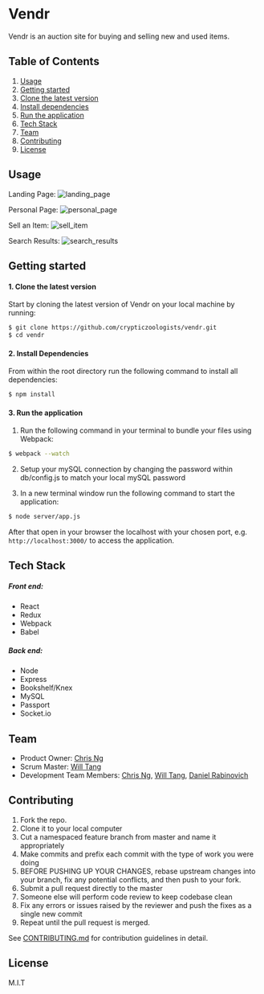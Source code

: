 # Vendr

  Vendr is an auction site for buying and selling new and used items.

## Table of Contents
1. [Usage](#Usage)
2. [Getting started](#Getting-Started)
  1. [Clone the latest version](#Install-Dependencies)
  2. [Install dependencies](#Installing-Dependencies)
  3. [Run the application](#Run-Application)
3. [Tech Stack](#Tech-Stack)
4. [Team](#Team)
5. [Contributing](#Contributing)
6. [License](#License)

## Usage

Landing Page:
![landing_page](https://raw.githubusercontent.com/crypticzoologists/vendr/master/landing_page.png)

Personal Page:
![personal_page](https://raw.githubusercontent.com/crypticzoologists/vendr/master/personal_page.png)

Sell an Item:
![sell_item](https://raw.githubusercontent.com/crypticzoologists/vendr/master/sell_item.png)

Search Results:
![search_results](https://raw.githubusercontent.com/crypticzoologists/vendr/master/search_results.png)

## Getting started

#### 1. Clone the latest version

  Start by cloning the latest version of Vendr on your local machine by running:

  ```sh
  $ git clone https://github.com/crypticzoologists/vendr.git
  $ cd vendr
  ```

#### 2. Install Dependencies
  From within the root directory run the following command to install all dependencies:

  ```sh
  $ npm install
  ```

#### 3. Run the application

  1. Run the following command in your terminal to bundle your files using Webpack:

  ```sh
  $ webpack --watch
  ```

  2. Setup your mySQL connection by changing the password within db/config.js to match your local mySQL password

  3. In a new terminal window run the following command to start the application:

  ```sh
  $ node server/app.js
  ```

  After that open in your browser the localhost with your chosen port, e.g. ``` http://localhost:3000/ ``` to access the application.

## Tech Stack

##### Front end:
- React
- Redux
- Webpack
- Babel

##### Back end:
- Node
- Express
- Bookshelf/Knex
- MySQL
- Passport
- Socket.io

<!-- ### Database Schema
<b> to be added </b> -->

<!-- ## Directory Layout
```
├── /env/                       # Environment variables
├── /node_modules/              # 3rd-party libraries and utilities
├── /client/                    # Client source code
│   ├── /build/                 # Build file produced with Browserify
│   ├── /components/            # React components
│     ├── /home-view/           # Home view components
│     ├── /main-layout/         # Main Layout components
│     ├── /record-view/         # Record view components
│     ├── /report-view/         # Reporting view components
│     ├── /App.jsx/             # Main React App
│   ├── /lib/                   # Lib files, e.g. from FACE API
│   ├── /style/                 # CSS Style files
│   ├── /index.jsx              # Index file to attach React to DOM
├── /server/                    # Server source code
│   ├── /config/                # Initial server config files
│   ├── /controllers/           # Controllers for database interaction
│   ├── /lib/                   # Lib for util functions
│   ├── /models/                # Data models
│   ├── /routes/                # Routes for incoming GET and POST requests
│   ├── /views/                 # Jade templating views
│   └── /server.js              # Server-side startup script
├── /test/                      # Server and client side tests
│   ├── /client/                # Client side tests
│   ├── /server/                # Server side tests
|   ├── /data/                  # Holds seed & dummy data
└── package.json                # List of 3rd party libraries and utilities to be installed
└── .babelrc                    # Babel presets
└── .eslintrc                   # ESLint settings
``` -->

## Team
  - Product Owner:            [Chris Ng](https://github.com/chrisng93)
  - Scrum Master:             [Will Tang](https://github.com/willwtang)
  - Development Team Members: [Chris Ng](https://github.com/chrisng93), [Will Tang](https://github.com/willwtang), [Daniel Rabinovich](https://github.com/Drabin)

## Contributing

  1. Fork the repo.
  2. Clone it to your local computer
  3. Cut a namespaced feature branch from master and name it appropriately
  4. Make commits and prefix each commit with the type of work you were doing
  5. BEFORE PUSHING UP YOUR CHANGES, rebase upstream changes into your branch, fix any potential conflicts, and then push to your fork.
  6. Submit a pull request directly to the master
  7. Someone else will perform code review to keep codebase clean
  8. Fix any errors or issues raised by the reviewer and push the fixes as a single new commit
  9. Repeat until the pull request is merged.

See [CONTRIBUTING.md](CONTRIBUTING.md) for contribution guidelines in detail.

## License

M.I.T
